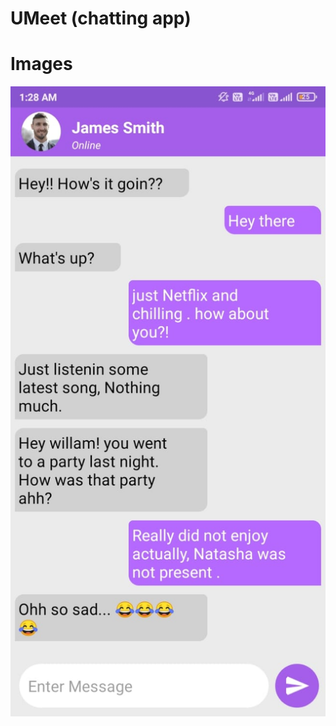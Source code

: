 # UMeet (chatting app)

# Images

<img src="https://github.com/Suvendu-SM/UMeet/blob/main/Images/IMG-20210410-WA0000.jpg">

